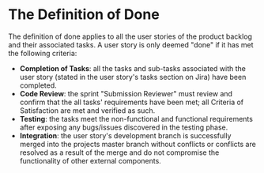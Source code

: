 # The Definition of Done 

The definition of done applies to all the user stories of the product backlog and their associated tasks. A user story is only deemed "done" if it has met the following criteria:
- **Completion of Tasks**: all the tasks and sub-tasks associated with the user story (stated in the user story's tasks section on Jira) have been completed.
- **Code Review**: the sprint "Submission Reviewer" must review and confirm that the all tasks' requirements have been met; all Criteria of Satisfaction are met and verified as such.
- **Testing**: the tasks meet the non-functional and functional requirements after exposing any bugs/issues discovered in the testing phase.
- **Integration**: the user story's development branch is successfully merged into the projects master branch without conflicts or conflicts are resolved as a result of the merge and do not compromise the functionality of other external components.